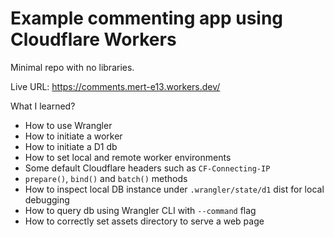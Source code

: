 # Example commenting app using Cloudflare Workers

Minimal repo with no libraries.

Live URL: https://comments.mert-e13.workers.dev/

What I learned?

- How to use Wrangler
- How to initiate a worker
- How to initiate a D1 db
- How to set local and remote worker environments
- Some default Cloudflare headers such as `CF-Connecting-IP`
- `prepare()`, `bind()` and `batch()` methods
- How to inspect local DB instance under `.wrangler/state/d1` dist for local debugging
- How to query db using Wrangler CLI with `--command` flag
- How to correctly set assets directory to serve a web page

